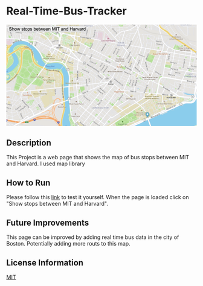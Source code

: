 # Real-Time-Bus-Tracker

<img src= "map.png"/>

## Description 
This Project is a web page that shows the map of bus stops between MIT and Harvard. I used map library 

## How to Run 
Please follow this [link](https://oksanawalters.github.io/Real-Time-Bus-Tracker/) to test it yourself. When the page is loaded click on "Show stops between MIT and Harvard".

## Future Improvements 
This page can be improved by adding real time bus data in the city of Boston. Potentially adding more routs to this map.

## License Information
[MIT](https://choosealicense.com/licenses/mit/)
